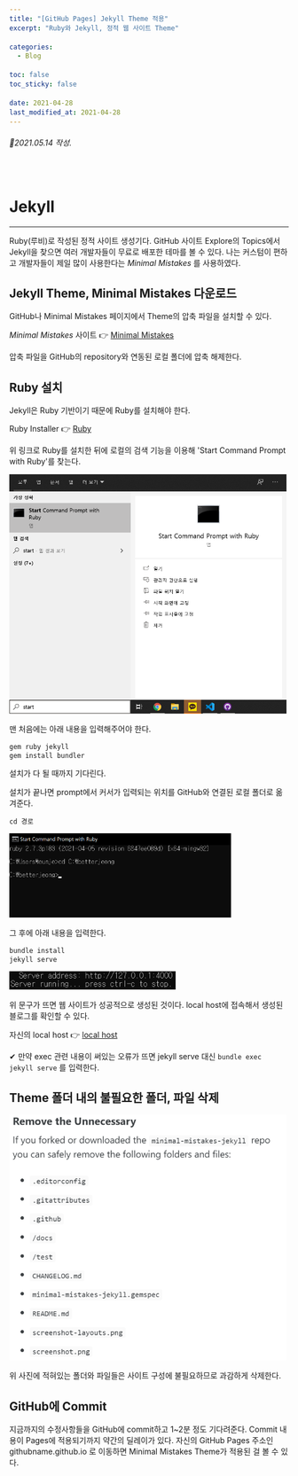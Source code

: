 ```yaml
---
title: "[GitHub Pages] Jekyll Theme 적용"
excerpt: "Ruby와 Jekyll, 정적 웹 사이트 Theme"

categories:
  - Blog

toc: false
toc_sticky: false

date: 2021-04-28
last_modified_at: 2021-04-28
---
```


###### 📝2021.05.14 작성.  

<br>  

# Jekyll  
-------  
Ruby(루비)로 작성된 정적 사이트 생성기다. GitHub 사이트 Explore의 Topics에서 Jekyll을 찾으면 여러 개발자들이 무료로 배포한 테마를 볼 수 있다. 나는 커스텀이 편하고 개발자들이 제일 많이 사용한다는 *Minimal Mistakes* 를 사용하였다.    

## Jekyll Theme, Minimal Mistakes 다운로드  
GitHub나 Minimal Mistakes 페이지에서 Theme의 압축 파일을 설치할 수 있다.  

*Minimal Mistakes* 사이트 👉 [Minimal Mistakes](https://mmistakes.github.io/minimal-mistakes/)  

압축 파일을 GitHub의 repository와 연동된 로컬 폴더에 압축 해제한다.

## Ruby 설치  
Jekyll은 Ruby 기반이기 때문에 Ruby를 설치해야 한다.  

Ruby Installer 👉 [Ruby](https://rubyinstaller.org/)  

위 링크로 Ruby를 설치한 뒤에 로컬의 검색 기능을 이용해 'Start Command Prompt with Ruby'를 찾는다.  

<img src="/assets/images/21042801/rubyprompt.png" width="500">  

맨 처음에는 아래 내용을 입력해주어야 한다.  

    gem ruby jekyll
    gem install bundler

설치가 다 될 때까지 기다린다.  

설치가 끝나면 prompt에서 커서가 입력되는 위치를 GitHub와 연결된 로컬 폴더로 옮겨준다.  

    cd 경로

<img src="/assets/images/21042801/rubyprompt2.png" width="400">  

그 후에 아래 내용을 입력한다.

    bundle install
    jekyll serve

<img src="/assets/images/21042801/server_running.png" width="300">  

위 문구가 뜨면 웹 사이트가 성공적으로 생성된 것이다. local host에 접속해서 생성된 블로그를 확인할 수 있다.  

자신의 local host 👉 [local host](http://127.0.0.1:4000)  

✔ 만약 exec 관련 내용이 써있는 오류가 뜨면 jekyll serve 대신 `bundle exec jekyll serve` 를 입력한다.  

## Theme 폴더 내의 불필요한 폴더, 파일 삭제  

<img src="/assets/images/21042801/unnecessary.png" width="500">  

위 사진에 적혀있는 폴더와 파일들은 사이트 구성에 불필요하므로 과감하게 삭제한다.  

## GitHub에 Commit  
지금까지의 수정사항들을 GitHub에 commit하고 1~2분 정도 기다려준다. Commit 내용이 Pages에 적용되기까지 약간의 딜레이가 있다. 자신의 GitHub Pages 주소인 githubname.github.io 로 이동하면 Minimal Mistakes Theme가 적용된 걸 볼 수 있다.